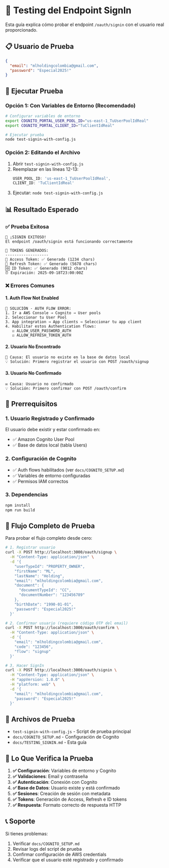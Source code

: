 # 🧪 Testing del Endpoint SignIn

Esta guía explica cómo probar el endpoint `/oauth/signin` con el usuario real proporcionado.

## 📋 Usuario de Prueba

```json
{
  "email": "mlholdingcolombia@gmail.com",
  "password": "Especial2025!"
}
```

## 🚀 Ejecutar Prueba

### **Opción 1: Con Variables de Entorno (Recomendado)**

```bash
# Configurar variables de entorno
export COGNITO_PORTAL_USER_POOL_ID="us-east-1_TuUserPoolIdReal"
export COGNITO_PORTAL_CLIENT_ID="TuClientIdReal"

# Ejecutar prueba
node test-signin-with-config.js
```

### **Opción 2: Editando el Archivo**

1. Abrir `test-signin-with-config.js`
2. Reemplazar en las líneas 12-13:
   ```javascript
   USER_POOL_ID: 'us-east-1_TuUserPoolIdReal',
   CLIENT_ID: 'TuClientIdReal'
   ```
3. Ejecutar: `node test-signin-with-config.js`

## 📊 Resultado Esperado

### ✅ **Prueba Exitosa**
```
🎉 ¡SIGNIN EXITOSO!
El endpoint /oauth/signin está funcionando correctamente

🎫 TOKENS GENERADOS:
-------------------
🔑 Access Token: ✅ Generado (1234 chars)
🔄 Refresh Token: ✅ Generado (5678 chars)
🆔 ID Token: ✅ Generado (9012 chars)
⏰ Expiración: 2025-09-18T23:00:00Z
```

### ❌ **Errores Comunes**

#### **1. Auth Flow Not Enabled**
```
🔧 SOLUCIÓN - AUTH FLOW ERROR:
1. Ir a AWS Console → Cognito → User pools
2. Seleccionar tu User Pool
3. App integration → App clients → Seleccionar tu app client
4. Habilitar estos Authentication flows:
   ☑️ ALLOW_USER_PASSWORD_AUTH
   ☑️ ALLOW_REFRESH_TOKEN_AUTH
```

#### **2. Usuario No Encontrado**
```
👤 Causa: El usuario no existe en la base de datos local
💡 Solución: Primero registrar el usuario con POST /oauth/signup
```

#### **3. Usuario No Confirmado**
```
✉️ Causa: Usuario no confirmado
💡 Solución: Primero confirmar con POST /oauth/confirm
```

## 🔧 Prerrequisitos

### **1. Usuario Registrado y Confirmado**
El usuario debe existir y estar confirmado en:
- ✅ Amazon Cognito User Pool
- ✅ Base de datos local (tabla Users)

### **2. Configuración de Cognito**
- ✅ Auth flows habilitados (ver `docs/COGNITO_SETUP.md`)
- ✅ Variables de entorno configuradas
- ✅ Permisos IAM correctos

### **3. Dependencias**
```bash
npm install
npm run build
```

## 🔄 Flujo Completo de Prueba

Para probar el flujo completo desde cero:

```bash
# 1. Registrar usuario
curl -X POST http://localhost:3000/oauth/signup \
  -H "Content-Type: application/json" \
  -d '{
    "userTypeId": "PROPERTY_OWNER",
    "firstName": "ML",
    "lastName": "Holding",
    "email": "mlholdingcolombia@gmail.com",
    "document": {
      "documentTypeId": "CC",
      "documentNumber": "123456789"
    },
    "birthDate": "1990-01-01",
    "password": "Especial2025!"
  }'

# 2. Confirmar usuario (requiere código OTP del email)
curl -X POST http://localhost:3000/oauth/confirm \
  -H "Content-Type: application/json" \
  -d '{
    "email": "mlholdingcolombia@gmail.com",
    "code": "123456",
    "flow": "signup"
  }'

# 3. Hacer SignIn
curl -X POST http://localhost:3000/oauth/signin \
  -H "Content-Type: application/json" \
  -H "appVersion: 1.0.0" \
  -H "platform: web" \
  -d '{
    "email": "mlholdingcolombia@gmail.com",
    "password": "Especial2025!"
  }'
```

## 📁 Archivos de Prueba

- `test-signin-with-config.js` - Script de prueba principal
- `docs/COGNITO_SETUP.md` - Configuración de Cognito
- `docs/TESTING_SIGNIN.md` - Esta guía

## 🎯 Lo Que Verifica la Prueba

1. **✅ Configuración**: Variables de entorno y Cognito
2. **✅ Validaciones**: Email y contraseña
3. **✅ Autenticación**: Conexión con Cognito
4. **✅ Base de Datos**: Usuario existe y está confirmado
5. **✅ Sesiones**: Creación de sesión con metadata
6. **✅ Tokens**: Generación de Access, Refresh e ID tokens
7. **✅ Respuesta**: Formato correcto de respuesta HTTP

## 📞 Soporte

Si tienes problemas:
1. Verificar `docs/COGNITO_SETUP.md`
2. Revisar logs del script de prueba
3. Confirmar configuración de AWS credentials
4. Verificar que el usuario esté registrado y confirmado
